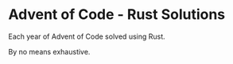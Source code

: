 # Advent of Code - Rust Solutions
Each year of Advent of Code solved using Rust.

By no means exhaustive.
